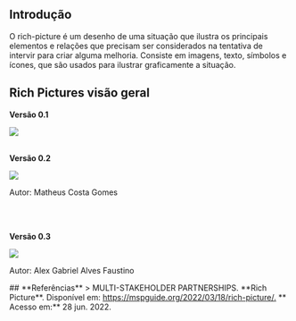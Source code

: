 ## **Introdução**
O rich-picture é um desenho de uma situação que ilustra os principais elementos e relações que precisam ser considerados na tentativa de intervir para criar alguma melhoria. Consiste em imagens, texto, símbolos e ícones, que são usados para ilustrar graficamente a situação.

## **Rich Pictures visão geral**
<p><b>Versão 0.1</b></p>
<img src="..\richpictures\richpictureM.jpeg"/>
<br></br>
<p><b>Versão 0.2</b></p>
<img src="..\richpictures\richpictureM2.jpeg"/>
<p>Autor: Matheus Costa Gomes</p>
<br></br>
<p><b>Versão 0.3</b></p>
<img src="..\richpictures\richpicturev1.png"/>
<p>Autor: Alex Gabriel Alves Faustino</p>
## **Referências**
> MULTI-STAKEHOLDER PARTNERSHIPS. **Rich Picture**. Disponível em: <a href="https://mspguide.org/2022/03/18/rich-picture/." target="__blank">https://mspguide.org/2022/03/18/rich-picture/.</a> ** Acesso em:** 28 jun. 2022.

